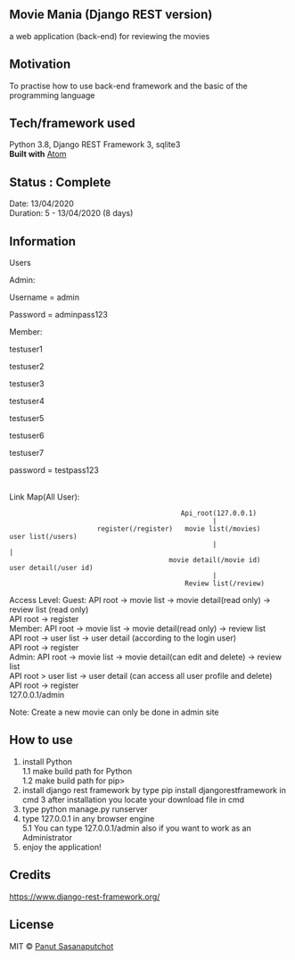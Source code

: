 ## Movie Mania (Django REST version) 

a web application (back-end) for reviewing the movies

## Motivation 
To practise how to use back-end framework and the basic of the programming language

## Tech/framework used
Python 3.8, Django REST Framework 3, sqlite3<br/>
<b>Built with</b>
[Atom](https://atom.io/)

## Status : Complete
Date: 13/04/2020<br/>
Duration: 5 - 13/04/2020 (8 days)

## Information
Users

Admin:

Username = admin

Password = adminpass123

Member:

testuser1

testuser2

testuser3

testuser4

testuser5

testuser6

testuser7

password = testpass123

<br>Link Map(All User):</b>

                                               Api_root(127.0.0.1)
                                                       |
                          register(/register)   movie list(/movies)     user list(/users)
                                                       |                       |
                                            movie detail(/movie id)    user detail(/user id)
                                                       |
                                                Review list(/review)

Access Level:
Guest: API root -> movie list -> movie detail(read only) -> review list (read only)<br/>
       API root -> register<br/>
Member: API root -> movie list -> movie detail(read only) -> review list<br/>
        API root -> user list -> user detail (according to the login user)<br/>
        API root -> register<br/>
Admin: API root -> movie list -> movie detail(can edit and delete) -> review list<br/>
       API root > user list -> user detail (can access all user profile and delete)<br/>
       API root -> register<br/>
       127.0.0.1/admin


Note: Create a new movie can only be done in admin site

## How to use
1. install Python<br/>
  1.1 make build path for Python<br/>
  1.2 make build path for pip><br/>
2. install django rest framework by type pip install djangorestframework in cmd
3  after installation you locate your download file in cmd
4. type python manage.py runserver
5. type 127.0.0.1 in any browser engine<br/>
  5.1 You can type 127.0.0.1/admin also if you want to work as an Administrator
6. enjoy the application!


## Credits
https://www.django-rest-framework.org/
## License
MIT © [Panut Sasanaputchot]()






